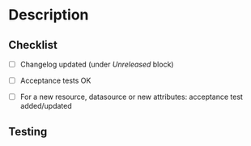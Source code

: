 # Description
<!--
* Prefix: the title with the component name being changed. Add a short and self describing sentence to ease the review
* Please add a few lines providing context and describing the change
* Please self comment changes whenever applicable to help with the review process
* Please keep the checklist as part of the PR. Tick what applies to this change.
-->

## Checklist

* [ ] Changelog updated (under *Unreleased* block)
* [ ] Acceptance tests OK

* [ ] For a new resource, datasource or new attributes: acceptance test added/updated

## Testing

<!--
Describe the tests you did
-->
